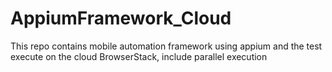 # AppiumFramework_Cloud
This repo contains mobile automation framework using appium and the test execute on the cloud BrowserStack, include parallel execution
